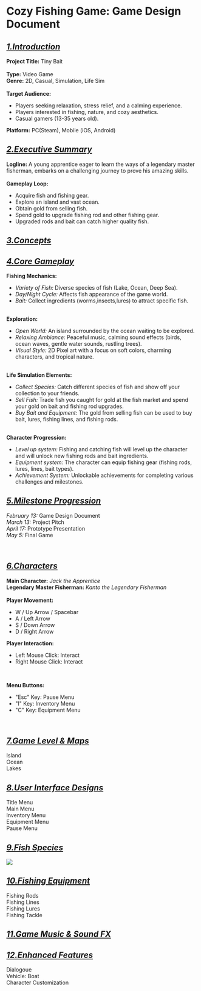 # Cozy Fishing Game: Game Design Document

<h2 align = left>
<u><i>1.Introduction</i></u>
</h2>

<p>
<b>Project Title:</b> Tiny Bait
<br>
<br>
<b>Type:</b> Video Game
<br>
<b>Genre:</b> 2D, Casual, Simulation, Life Sim
<br>
<br>
<b>Target Audience:</b> 
<ul>
    <li>Players seeking relaxation, stress relief, and a calming experience.</li>
    <li>Players interested in fishing, nature, and cozy aesthetics.</li>
    <li>Casual gamers (13-35 years old).</li>
</ul>
<b>Platform:</b> PC(Steam), Mobile (iOS, Android)
</p>

<h2 align = left>
<u><i>2.Executive Summary</i></u>
</h2>


<p>
<b>Logline:</b> A young apprentice eager to learn the ways of a legendary master 
fisherman, embarks on a challenging journey to prove his amazing skills.
<br>
<br>
    <b>Gameplay Loop:</b> 
<br>
<ul>
    <li>Acquire fish and fishing gear.</li>
    <li>Explore an island and vast ocean.</li>
    <li>Obtain gold from selling fish.</li>
    <li>Spend gold to upgrade fishing rod and other fishing gear.</li>
    <li>Upgraded rods and bait can catch higher quality fish.</li>
</ul>
</p>

<h2 align = left>
<u><i>3.Concepts</i></u>
</h2>

<h2 align = left>
<u><i>4.Core Gameplay</i></u>
</h2>

<p>
<b>Fishing Mechanics:</b>
<ul>
    <li><i>Variety of Fish:</i> Diverse species of fish (Lake, Ocean, Deep Sea).</li>
    <li><i>Day/Night Cycle:</i> Affects fish appearance of the game world.</li>
    <li><i>Bait:</i> Collect ingredients (worms,insects,lures) to attract specific fish.</li>
</ul>
<br>
<b>Exploration:</b> 
<ul>
    <li><i>Open World:</i> An island surrounded by the ocean waiting to be explored.</li>
    <li><i>Relaxing Ambiance:</i> Peaceful music, calming sound effects (birds, 
    ocean waves, gentle water sounds, rustling trees).</li>
    <li><i>Visual Style:</i> 2D Pixel art with a focus on soft colors, charming characters, and tropical nature.</li>
</ul>
<br>
<b>Life Simulation Elements:</b>
<ul>
    <li><i>Collect Species:</i> Catch different species of fish and show off your collection to your friends.</li>
    <li><i>Sell Fish:</i> Trade fish you caught for gold at the fish market and spend your gold on bait and fishing rod upgrades.</li>
    <li><i>Buy Bait and Equipment:</i> The gold from selling fish can be used to buy bait, lures, fishing lines, and fishing rods.</li>
</ul>
<br>
<b>Character Progression:</b>
<ul>
    <li><i>Level up system:</i> Fishing and catching fish will level up the character and will unlock new fishing rods and bait ingredients.</li>
    <li><i>Equipment system:</i> The character can equip fishing gear (fishing rods, lures, lines, bait types).
    </li>
    <li><i>Achievement System:</i> Unlockable achievements for completing various challenges and milestones.</li>
</ul>
</p>

<h2 align = left>
<u><i>5.Milestone Progression</i></u>
</h2>

<p>
<i>February 13:</i> Game Design Document
<br>
<i>March 13:</i> Project Pitch
<br>
<i>April 17:</i> Prototype Presentation
<br>
<i>May 5:</i> Final Game
</p>
<br>

<h2 align = left>
<u><i>6.Characters</i></u>
</h2>

<p>
<b>Main Character:</b> <i>Jack the Apprentice</i>
<br>
<b>Legendary Master Fisherman:</b> <i>Kanto the Legendary Fisherman</i>
<br>
<br>
<b>Player Movement:</b> 
<ul>
    <li>W / Up Arrow / Spacebar</li>
    <li>A / Left Arrow </li>
    <li>S / Down Arrow </li>
    <li>D / Right Arrow </li>
</ul>

<b>Player Interaction:</b> 
<ul>
    <li>Left Mouse Click: Interact</li>
    <li>Right Mouse Click: Interact</li>
</ul>
<br>

<b>Menu Buttons:</b> 
<ul>
    <li>"Esc" Key: Pause Menu</li>
    <li>"I" Key: Inventory Menu</li>
    <li>"C" Key: Equipment Menu</li>
</ul>
<br>

<h2 align = left>
<u><i>7.Game Level & Maps</i></u>
</h2>
<p>
Island
<br>
Ocean
<br>
Lakes
</p>
<h2 align = left>
<u><i>8.User Interface Designs</i></u>
</h2>

<p>
Title Menu
<br>
Main Menu
<br>
Inventory Menu
<br>
Equipment Menu
<br>
Pause Menu

</p>

<h2 align = left>
<u><i>9.Fish Species</i></u>
</h2>
<img src= https://file.garden/Z14ay7uwgmBSW3CE/Parrot_Fish.png>
<p>

</p>

<h2 align = left>
<u><i>10.Fishing Equipment</i></u>
</h2>
<p>
Fishing Rods
<br>
Fishing Lines
<br>
Fishing Lures
<br>
Fishing Tackle
</p>
<h2 align = left>
<u><i>11.Game Music & Sound FX</i></u>
</h2>

<h2 align = left>
<u><i>12.Enhanced Features</i></u>
</h2>
<p>
Dialogoue
<br>
Vehicle: Boat
<br>
Character Customization
</p>

</p>











